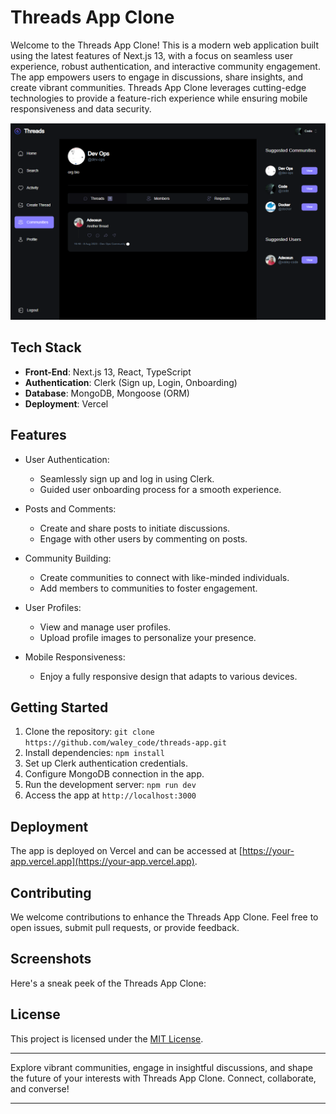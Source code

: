 # Threads App Clone

Welcome to the Threads App Clone! This is a modern web application built using the latest features of Next.js 13, with a focus on seamless user experience, robust authentication, and interactive community engagement. The app empowers users to engage in discussions, share insights, and create vibrant communities. Threads App Clone leverages cutting-edge technologies to provide a feature-rich experience while ensuring mobile responsiveness and data security.

![App Snapshot](./public/treadsfull.png)

## Tech Stack

- **Front-End**: Next.js 13, React, TypeScript
- **Authentication**: Clerk (Sign up, Login, Onboarding)
- **Database**: MongoDB, Mongoose (ORM)
- **Deployment**: Vercel

## Features

- User Authentication:
  - Seamlessly sign up and log in using Clerk.
  - Guided user onboarding process for a smooth experience.

- Posts and Comments:
  - Create and share posts to initiate discussions.
  - Engage with other users by commenting on posts.

- Community Building:
  - Create communities to connect with like-minded individuals.
  - Add members to communities to foster engagement.

- User Profiles:
  - View and manage user profiles.
  - Upload profile images to personalize your presence.

- Mobile Responsiveness:
  - Enjoy a fully responsive design that adapts to various devices.

## Getting Started

1. Clone the repository: `git clone https://github.com/waley_code/threads-app.git`
2. Install dependencies: `npm install`
3. Set up Clerk authentication credentials.
4. Configure MongoDB connection in the app.
5. Run the development server: `npm run dev`
6. Access the app at `http://localhost:3000`

## Deployment

The app is deployed on Vercel and can be accessed at [https://your-app.vercel.app](https://your-app.vercel.app).

## Contributing

We welcome contributions to enhance the Threads App Clone. Feel free to open issues, submit pull requests, or provide feedback.

## Screenshots

Here's a sneak peek of the Threads App Clone:

## License

This project is licensed under the [MIT License](LICENSE).

---

Explore vibrant communities, engage in insightful discussions, and shape the future of your interests with Threads App Clone. Connect, collaborate, and converse!

---
